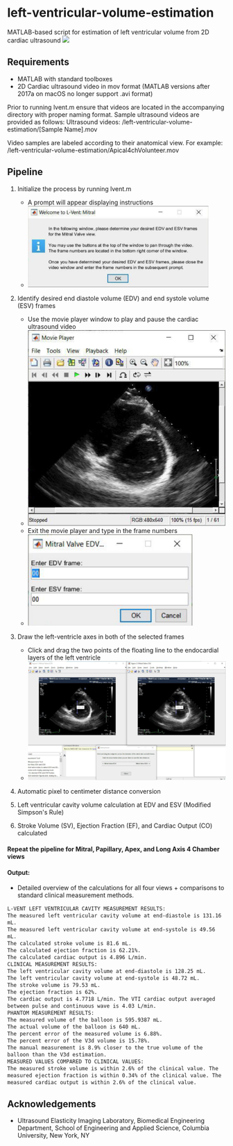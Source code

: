 # left-ventricular-volume-estimation
MATLAB-based script for estimation of left ventricular volume from 2D cardiac ultrasound
![](./images/long-axis.png) 

## Requirements
- MATLAB with standard toolboxes
- 2D Cardiac ultrasound video in mov format (MATLAB versions after 2017a on macOS no longer support .avi format)

Prior to running lvent.m ensure that videos are located in the accompanying directory with proper naming format.
Sample ultrasound videos are provided as follows:
Ultrasound videos: /left-ventricular-volume-estimation/[Sample Name].mov

Video samples are labeled according to their anatomical view.
For example: /left-ventricular-volume-estimation/Apical4chVolunteer.mov


## Pipeline
1. Initialize the process by running lvent.m
    * A prompt will appear displaying instructions
    * ![](./images/welcome.png) 
   
   
2. Identify desired end diastole volume (EDV) and end systole volume (ESV) frames
    * Use the movie player window to play and pause the cardiac ultrasound video
    * ![](./images/player.png) 
    * Exit the movie player and type in the frame numbers
    * ![](./images/frame_selection.png) 
    
    
    
3. Draw the left-ventricle axes in both of the selected frames
    * Click and drag the two points of the floating line to the endocardial layers of the left ventricle
    * ![](./images/line_draw.png) 

4. Automatic pixel to centimeter distance conversion


5. Left ventricular cavity volume calculation at EDV and ESV (Modified Simpson's Rule)


6. Stroke Volume (SV), Ejection Fraction (EF), and Cardiac Output (CO) calculated


#### Repeat the pipeline for Mitral, Papillary, Apex, and Long Axis 4 Chamber views


#### Output:
* Detailed overview of the calculations for all four views + comparisons to standard clinical measurement methods.

```
L-VENT LEFT VENTRICULAR CAVITY MEASUREMENT RESULTS:
The measured left ventricular cavity volume at end-diastole is 131.16 mL.
The measured left ventricular cavity volume at end-systole is 49.56 mL.
The calculated stroke volume is 81.6 mL.
The calculated ejection fraction is 62.21%.
The calculated cardiac output is 4.896 L/min.
CLINICAL MEASUREMENT RESULTS:
The left ventricular cavity volume at end-diastole is 128.25 mL.
The left ventricular cavity volume at end-systole is 48.72 mL.
The stroke volume is 79.53 mL.
The ejection fraction is 62%.
The cardiac output is 4.7718 L/min. The VTI cardiac output averaged between pulse and continuous wave is 4.03 L/min.
PHANTOM MEASUREMENT RESULTS:
The measured volume of the balloon is 595.9387 mL.
The actual volume of the balloon is 640 mL.
The percent error of the measured volume is 6.88%.
The percent error of the V3d volume is 15.78%.
The manual measurement is 8.9% closer to the true volume of the balloon than the V3d estimation.
MEASURED VALUES COMPARED TO CLINICAL VALUES:
The measured stroke volume is within 2.6% of the clinical value. The measured ejection fraction is within 0.34% of the clinical value. The measured cardiac output is within 2.6% of the clinical value.
```

## Acknowledgements
* Ultrasound Elasticity Imaging Laboratory, Biomedical Engineering Department, School of Engineering and Applied Science, Columbia University, New York, NY
